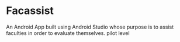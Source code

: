 # Facassist
An Android App built using Android Studio whose purpose is to assist faculties in order to evaluate themselves.
pilot level
